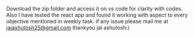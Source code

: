 Download the zip folder and access it on vs code for clarity with codes.
Also I have tested the react app and found it working with aspect to every objective mentioned in weekly task.
if any issue please mail me at jaiashutosh25@gmail.com
thankyou
jai ashutosh:)
